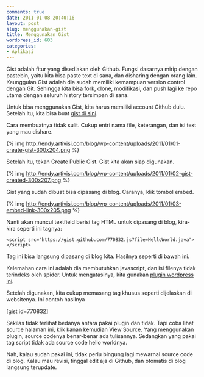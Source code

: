 ```yaml
---
comments: true
date: 2011-01-08 20:40:16
layout: post
slug: menggunakan-gist
title: Menggunakan Gist
wordpress_id: 603
categories:
- Aplikasi
---
```


Gist adalah fitur yang disediakan oleh Github. Fungsi dasarnya mirip dengan pastebin, yaitu kita bisa paste text di sana, dan disharing dengan orang lain. Keunggulan Gist adalah dia sudah memiliki kemampuan version control dengan Git. Sehingga kita bisa fork, clone, modifikasi, dan push lagi ke repo utama dengan seluruh history tersimpan di sana. 

Untuk bisa menggunakan Gist, kita harus memiliki account Github dulu. Setelah itu, kita bisa buat [gist di sini](https://gist.github.com). 



Cara membuatnya tidak sulit. Cukup entri nama file, keterangan, dan isi text yang mau dishare. 

{% img http://endy.artivisi.com/blog/wp-content/uploads/2011/01/01-create-gist-300x204.png  %}

Setelah itu, tekan Create Public Gist. Gist kita akan siap digunakan. 

{% img http://endy.artivisi.com/blog/wp-content/uploads/2011/01/02-gist-created-300x207.png  %}

Gist yang sudah dibuat bisa dipasang di blog. Caranya, klik tombol embed. 

{% img http://endy.artivisi.com/blog/wp-content/uploads/2011/01/03-embed-link-300x205.png  %}

Nanti akan muncul textfield berisi tag HTML untuk dipasang di blog, kira-kira seperti ini tagnya: 

    
    
    <script src="https://gist.github.com/770832.js?file=HelloWorld.java"></script>
    


Tag ini bisa langsung dipasang di blog kita. Hasilnya seperti di bawah ini. 



Kelemahan cara ini adalah dia membutuhkan javascript, dan isi filenya tidak terindeks oleh spider. Untuk mengatasinya, kita gunakan [plugin wordpress ini](http://wordpress.org/extend/plugins/embed-github-gist/). 

Setelah digunakan, kita cukup memasang tag khusus seperti dijelaskan di websitenya. Ini contoh hasilnya 

[gist id=770832]

Sekilas tidak terlihat bedanya antara pakai plugin dan tidak. Tapi coba lihat source halaman ini, klik kanan kemudian View Source. Yang menggunakan plugin, source codenya benar-benar ada tulisannya. Sedangkan yang pakai tag script tidak ada source code hello worldnya. 

Nah, kalau sudah pakai ini, tidak perlu bingung lagi mewarnai source code di blog. Kalau mau revisi, tinggal edit aja di Github, dan otomatis di blog langsung terupdate. 

